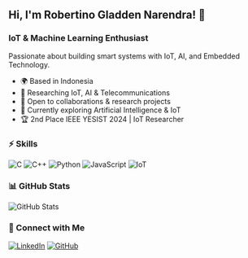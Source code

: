 ## Hi, I'm Robertino Gladden Narendra! 👋
### IoT & Machine Learning Enthusiast

Passionate about building smart systems with IoT, AI, and Embedded Technology.

- 🌍 Based in Indonesia  
- 🔬 Researching IoT, AI & Telecommunications  
- 🚀 Open to collaborations & research projects  
- 🎯 Currently exploring Artificial Intelligence & IoT  
- 🏆 2nd Place IEEE YESIST 2024 | IoT Researcher

### ⚡ Skills

![C](https://img.shields.io/badge/C-A8B9CC?style=for-the-badge&logo=c&logoColor=white)
![C++](https://img.shields.io/badge/C++-00599C?style=for-the-badge&logo=c%2B%2B&logoColor=white)
![Python](https://img.shields.io/badge/Python-3776AB?style=for-the-badge&logo=python&logoColor=white)
![JavaScript](https://img.shields.io/badge/JavaScript-F7DF1E?style=for-the-badge&logo=javascript&logoColor=black)
![IoT](https://img.shields.io/badge/IoT-008080?style=for-the-badge&logo=raspberrypi&logoColor=white)

### 📊 GitHub Stats

![GitHub Stats](https://github-readme-stats.vercel.app/api?username=RobertinoGladden&show_icons=true&theme=dark&hide_border=true&count_private=true)

### 🔗 Connect with Me
[![LinkedIn](https://img.shields.io/badge/LinkedIn-%230077B5.svg?style=for-the-badge&logo=linkedin&logoColor=white)](https://www.linkedin.com/in/robertinogladdennarendra)
[![GitHub](https://img.shields.io/badge/GitHub-171515?style=for-the-badge&logo=github&logoColor=white)](https://github.com/RobertinoGladden)
